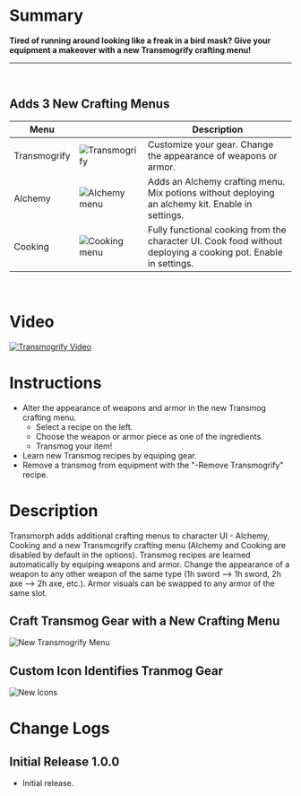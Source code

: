 # Summary
**Tired of running around looking like a freak in a bird mask? Give your equipment a makeover with a new Transmogrify crafting menu!**
&nbsp;
- - - -
&nbsp;

## **Adds 3 New Crafting Menus**

 Menu | | Description
--- | --- | --- 
 Transmogrify | ![Transmogrify](https://github.com/ModifAmorphic/outward/blob/mods/transmorphic/Transmorphic/Assets/assets/tex_men_iconsHoverTransmogrify.png?raw=true) | Customize your gear. Change the appearance of weapons or armor.
Alchemy | ![Alchemy menu](https://github.com/ModifAmorphic/outward/blob/mods/transmorphic/Transmorphic/Assets/assets/tex_men_iconsHoverAlchemy.png?raw=true) | Adds an Alchemy crafting menu. Mix potions without deploying an alchemy kit. Enable in settings.
Cooking | ![Cooking menu](https://github.com/ModifAmorphic/outward/blob/mods/transmorphic/Transmorphic/Assets/assets/tex_men_iconsHoverCooking.png?raw=true) | Fully functional cooking from the character UI. Cook food without deploying a cooking pot. Enable in settings.
&nbsp;
# Video
[![Transmogrify Video](https://github.com/ModifAmorphic/outward/blob/mods/transmorphic/Transmorphic/RawAssets/ReadmeVideoPreview.png?raw=true)](https://youtu.be/XwYYAvxiIBM)

# Instructions
- Alter the appearance of weapons and armor in the new Transmog crafting menu.
  - Select a recipe on the left.
  - Choose the weapon or armor piece as one of the ingredients.
  - Transmog your item!
- Learn new Transmog recipes by equiping gear.
- Remove a transmog from equipment with the "-Remove Transmogrify" recipe.

# Description
Transmorph adds additional crafting menus to character UI - Alchemy, Cooking and a new Transmogrify crafting menu (Alchemy and Cooking are disabled by default in the options).  Transmog recipes are learned automatically by equiping weapons and armor. Change the appearance of a weapon to any other weapon of the same type (1h sword --> 1h sword, 2h axe --> 2h axe, etc.). Armor visuals can be swapped to any armor of the same slot.

## Craft Transmog Gear with a New Crafting Menu
![New Transmogrify Menu](https://github.com/ModifAmorphic/outward/blob/mods/transmorphic/Transmorphic/RawAssets/CraftingMenuSmallest.png?raw=true)
## Custom Icon Identifies Tranmog Gear
![New Icons](https://github.com/ModifAmorphic/outward/blob/mods/transmorphic/Transmorphic/RawAssets/TmogIconsSmallest.png?raw=true)

# Change Logs

## Initial Release 1.0.0
- Initial release.

